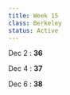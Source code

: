 ```yaml
---
title: Week 15
class: Berkeley
status: Active
---
```


Dec 2
: **36**


Dec 4
: **37**

Dec 6
: **38**